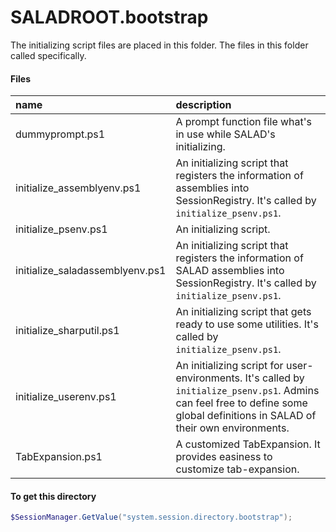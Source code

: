 # SALADROOT.bootstrap
The initializing script files are placed in this folder.
The files in this folder called specifically.

#### Files
|name| description|
|:--|:--|
|dummyprompt.ps1| A prompt function file what's in use while SALAD's initializing. |
|initialize_assemblyenv.ps1| An initializing script that registers the information of assemblies into SessionRegistry. It's called by ```initialize_psenv.ps1```. |
|initialize_psenv.ps1| An initializing script. |
|initialize_saladassemblyenv.ps1| An initializing script that registers the information of SALAD assemblies into SessionRegistry. It's called by ```initialize_psenv.ps1```. |
|initialize_sharputil.ps1| An initializing script that gets ready to use some utilities. It's called by ```initialize_psenv.ps1```. |
|initialize_userenv.ps1| An initializing script for user-environments.  It's called by ```initialize_psenv.ps1```. Admins can feel free to define some global definitions in SALAD of their own environments. |
| TabExpansion.ps1 | A customized TabExpansion. It provides easiness to customize tab-expansion. |

#### To get this directory
``` powershell
$SessionManager.GetValue("system.session.directory.bootstrap");
```
